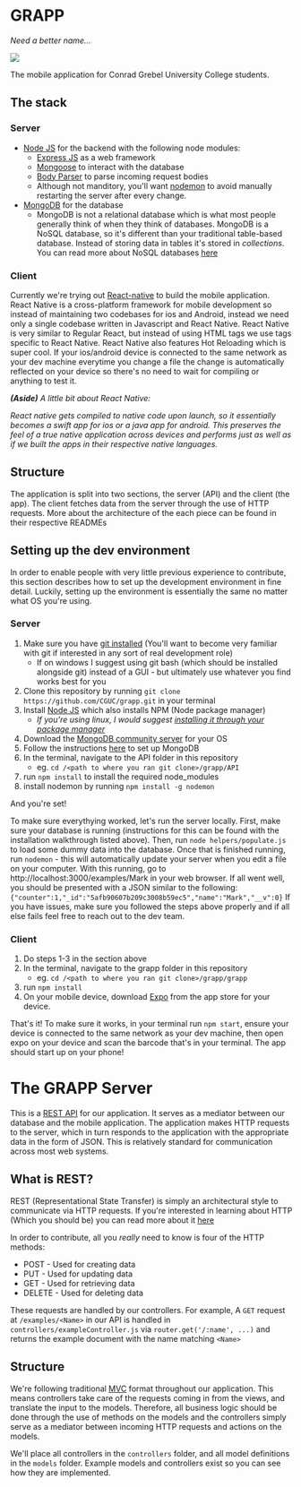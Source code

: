 # GRAPP
_Need a better name..._

![](https://johnanngeister.files.wordpress.com/2011/02/conrad-grebel.jpg)

The mobile application for Conrad Grebel University College students.

## The stack

### Server
- [Node JS](https://nodejs.org/en/) for the backend with the following node modules:
  - [Express JS](https://expressjs.com/) as a web framework
  - [Mongoose](http://mongoosejs.com/) to interact with the database
  - [Body Parser](https://www.npmjs.com/package/body-parser) to parse incoming request bodies
  - Although not manditory, you'll want [nodemon](https://nodemon.io/) to avoid manually restarting the server after every change.
- [MongoDB](https://www.mongodb.com/) for the database
  - MongoDB is not a relational database which is what most people generally think of when they think of databases. MongoDB is a NoSQL database, so it's different than your traditional table-based database. Instead of storing data in tables it's stored in _collections_. You can read more about NoSQL databases [here](https://www.mongodb.com/nosql-explained)

### Client
Currently we're trying out [React-native](https://facebook.github.io/react-native/) to build the mobile application. React Native is a cross-platform framework for mobile development so instead of maintaining two codebases for ios and Android, instead we need only a single codebase written in Javascript and React Native. React Native is very similar to Regular React, but instead of using HTML tags we use tags specific to React Native. React Native also features Hot Reloading which is super cool. If your ios/android device is connected to the same network as your dev machine everytime you change a file the change is automatically reflected on your device so there's no need to wait for compiling or anything to test it.

_**(Aside)** A little bit about React Native:_

_React native gets compiled to native code upon launch, so it essentially becomes a swift app for ios or a java app for android. This preserves the feel of a true native application across devices and performs just as well as if we built the apps in their respective native languages._

## Structure

The application is split into two sections, the server (API) and the client (the app). The client fetches data from the server through the use of HTTP requests. More about the architecture of the each piece can be found in their respective READMEs

## Setting up the dev environment
In order to enable people with very little previous experience to contribute, this section describes how to set up the development environment in fine detail. Luckily, setting up the environment is essentially the same no matter what OS you're using.

### Server
1. Make sure you have [git installed](https://www.linode.com/docs/development/version-control/how-to-install-git-on-linux-mac-and-windows/) (You'll want to become very familiar with git if interested in any sort of real development role)
    - If on windows I suggest using git bash (which should be installed alongside git) instead of a GUI - but ultimately use whatever you find works best for you
2. Clone this repository by running `git clone https://github.com/CGUC/grapp.git` in your terminal
3. Install [Node JS](https://nodejs.org/en/) which also installs NPM (Node package manager)
    - _If you're using linux, I would suggest [installing it through your package manager](https://nodejs.org/en/download/package-manager/#debian-and-ubuntu-based-linux-distributions)_
4. Download the [MongoDB community server](https://www.mongodb.com/download-center?jmp=nav#community) for your OS
5. Follow the instructions [here](https://docs.mongodb.com/manual/administration/install-community/) to set up MongoDB
6. In the terminal, navigate to the API folder in this repository
    - eg. `cd /<path to where you ran git clone>/grapp/API`
7. run `npm install` to install the required node_modules
8. install nodemon by running `npm install -g nodemon`

And you're set!

To make sure everythying worked, let's run the server locally. First, make sure your database is running (instructions for this can be found with the installation walkthrough listed above). Then, run `node helpers/populate.js` to load some dummy data into the database. Once that is finished running, run `nodemon` - this will automatically update your server when you edit a file on your computer. With this running, go to http://localhost:3000/examples/Mark in your web browser. If all went well, you should be presented with a JSON similar to the following: 
`{"counter":1,"_id":"5afb90607b209c3008b59ec5","name":"Mark","__v":0}`
If you have issues, make sure you followed the steps above properly and if all else fails feel free to reach out to the dev team.

### Client
1. Do steps 1-3 in the section above
2. In the terminal, navigate to the grapp folder in this repository
    - eg. `cd /<path to where you ran git clone>/grapp/grapp`
3. run `npm install`
4. On your mobile device, download [Expo](https://expo.io/) from the app store for your device.

That's it!
To make sure it works, in your terminal run `npm start`, ensure your device is connected to the same network as your dev machine, then open expo on your device and scan the barcode that's in your terminal. The app should start up on your phone!

# The GRAPP Server

This is a [REST API](https://en.wikipedia.org/wiki/Representational_state_transfer) for our application. It serves as a mediator between our database and the mobile application. The application makes HTTP requests to the server, which in turn responds to the application with the appropriate data in the form of JSON. This is relatively standard for communication across most web systems.

## What is REST?
REST (Representational State Transfer) is simply an architectural style to communicate via HTTP requests. If you're interested in learning about HTTP (Which you should be) you can read more about it [here](https://www.tutorialspoint.com/http/index.htm)

In order to contribute, all you _really_ need to know is four of the HTTP methods:
- POST - Used for creating data
- PUT - Used for updating data
- GET - Used for retrieving data
- DELETE - Used for deleting data

These requests are handled by our controllers. For example, A `GET` request at `/examples/<Name>` in our API is handled in `controllers/exampleController.js` via `router.get('/:name', ...)` and returns the example document with the name matching `<Name>`

## Structure
We're following traditional [MVC](https://www.tutorialspoint.com/mvc_framework/mvc_framework_introduction.htm) format throughout our application. This means controllers take care of the requests coming in from the views, and translate the input to the models. Therefore, all business logic should be done through the use of methods on the models and the controllers simply serve as a mediator between incoming HTTP requests and actions on the models. 

We'll place all controllers in the `controllers` folder, and all model definitions in the `models` folder. Example models and controllers exist so you can see how they are implemented.
